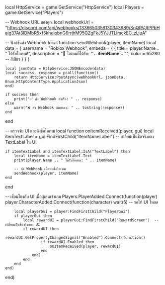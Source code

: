 local HttpService = game:GetService("HttpService")
local Players = game:GetService("Players")

-- Webhook URL ของคุณ
local webhookUrl = "https://discord.com/api/webhooks/1336650358130343989/SnQRVJtPPbHaig37At3lDMbR5xf5kheipbnG6rrjhM95QZgFkJ5YJJTLlmckEC_zLjuA"

-- ฟังก์ชันส่ง Webhook
local function sendWebhook(player, itemName)
    local data = {
        username = "Roblox Webhook",
        embeds = {
            {
                title = player.Name .. " ได้รับไอเทม!",
                description = "🎁 ไอเทมที่ได้รับ: **" .. itemName .. "**",
                color = 65280  -- สีเขียว
            }
        }
    }
    
    local jsonData = HttpService:JSONEncode(data)
    local success, response = pcall(function()
        return HttpService:PostAsync(webhookUrl, jsonData, Enum.HttpContentType.ApplicationJson)
    end)

    if success then
        print("✅ ส่ง Webhook สำเร็จ: " .. response)
    else
        warn("❌ ส่ง Webhook ล้มเหลว: " .. tostring(response))
    end
end

-- ตรวจจับ UI และดึงชื่อไอเทม
local function onItemReceived(player, gui)
    local itemTextLabel = gui:FindFirstChild("ItemNameLabel") -- เปลี่ยนเป็นชื่อจริงของ TextLabel ใน UI

    if itemTextLabel and itemTextLabel:IsA("TextLabel") then
        local itemName = itemTextLabel.Text
        print(player.Name .. " ได้รับไอเทม: " .. itemName)

        -- ส่ง Webhook เมื่อพบชื่อไอเทม
        sendWebhook(player, itemName)
    end
end

-- เชื่อมโยงกับ UI เมื่อผู้เล่นเข้าเกม
Players.PlayerAdded:Connect(function(player)
    player.CharacterAdded:Connect(function(character)
        wait(5)  -- รอให้ UI โหลด

        local playerGui = player:FindFirstChild("PlayerGui")
        if playerGui then
            local rewardUI = playerGui:FindFirstChild("RewardScreen")  -- เปลี่ยนเป็นชื่อจริงของ UI
            if rewardUI then
                rewardUI:GetPropertyChangedSignal("Enabled"):Connect(function()
                    if rewardUI.Enabled then
                        onItemReceived(player, rewardUI)
                    end
                end)
            end
        end
    end)
end)

